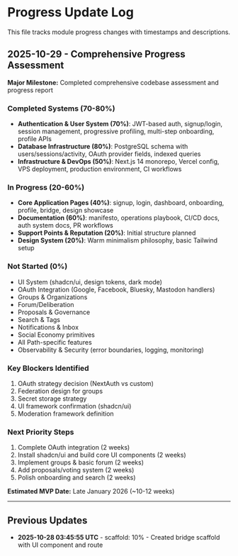 # Progress Update Log

This file tracks module progress changes with timestamps and descriptions.

## 2025-10-29 - Comprehensive Progress Assessment

**Major Milestone:** Completed comprehensive codebase assessment and progress report

### Completed Systems (70-80%)
- **Authentication & User System (70%)**: JWT-based auth, signup/login, session management, progressive profiling, multi-step onboarding, profile APIs
- **Database Infrastructure (80%)**: PostgreSQL schema with users/sessions/activity, OAuth provider fields, indexed queries
- **Infrastructure & DevOps (50%)**: Next.js 14 monorepo, Vercel config, VPS deployment, production environment, CI workflows

### In Progress (20-60%)
- **Core Application Pages (40%)**: signup, login, dashboard, onboarding, profile, bridge, design showcase
- **Documentation (60%)**: manifesto, operations playbook, CI/CD docs, auth system docs, PR workflows
- **Support Points & Reputation (20%)**: Initial structure planned
- **Design System (20%)**: Warm minimalism philosophy, basic Tailwind setup

### Not Started (0%)
- UI System (shadcn/ui, design tokens, dark mode)
- OAuth Integration (Google, Facebook, Bluesky, Mastodon handlers)
- Groups & Organizations
- Forum/Deliberation
- Proposals & Governance
- Search & Tags
- Notifications & Inbox
- Social Economy primitives
- All Path-specific features
- Observability & Security (error boundaries, logging, monitoring)

### Key Blockers Identified
1. OAuth strategy decision (NextAuth vs custom)
2. Federation design for groups
3. Secret storage strategy
4. UI framework confirmation (shadcn/ui)
5. Moderation framework definition

### Next Priority Steps
1. Complete OAuth integration (2 weeks)
2. Install shadcn/ui and build core UI components (2 weeks)
3. Implement groups & basic forum (2 weeks)
4. Add proposals/voting system (2 weeks)
5. Polish onboarding and search (2 weeks)

**Estimated MVP Date:** Late January 2026 (~10-12 weeks)

---

## Previous Updates

- **2025-10-28 03:45:55 UTC** - scaffold: 10% - Created bridge scaffold with UI component and route
